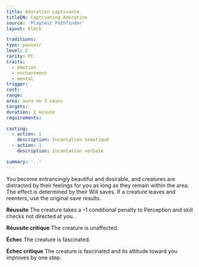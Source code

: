 ```yaml
---
title: Adoration captivante
titleEN: Captivating Adoration
source: 'Playtest Pathfinder'
layout: block

traditions:
type: pouvoir
level: 2
rarity: PC
traits:
  - émotion
  - enchantment
  - mental
trigger: 
cost: 
range: 
area: aura de 3 cases
targets: 
duration: 1 minute
requirements: 

casting:
  - action: 1
    description: Incantation somatique
  - action: 1
    description: Incantation verbale

summary: '..'
---
```

You become entrancingly beautiful and desirable, and creatures are distracted by their feelings for you as long as they remain within the area. The effect is determined by their Will saves. If a creature leaves and reenters, use the original save results.

**Réussite** The creature takes a –1 conditional penalty to Perception and skill checks not directed at you.

**Réussite critique** The creature is unaffected.

**Échec** The creature is fascinated.

**Échec critique** The creature is fascinated and its attitude toward you improves by one step.